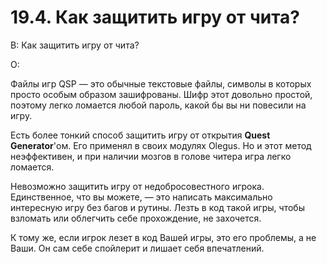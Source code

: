 # 19.4. Как защитить игру от чита?
<!-- [:faq_19_04] -->
В: Как защитить игру от чита?

О:

Файлы игр QSP — это обычные текстовые файлы, символы в которых просто особым образом зашифрованы. Шифр этот довольно простой, поэтому легко ломается любой пароль, какой бы вы ни повесили на игру.	

Есть более тонкий способ защитить игру от открытия **Quest Generator**'ом. Его применял в своих модулях Olegus. Но и этот метод неэффективен, и при наличии мозгов в голове читера игра легко ломается.

Невозможно защитить игру от недобросовестного игрока. Единственное, что вы можете, — это написать максимально интересную игру без багов и рутины. Лезть в код такой игры, чтобы взломать или облегчить себе прохождение, не захочется.

К тому же, если игрок лезет в код Вашей игры, это его проблемы, а не Ваши. Он сам себе спойлерит и лишает себя впечатлений.
